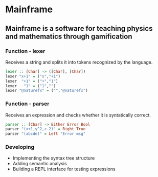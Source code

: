 # Mainframe
## Mainframe is a software for teaching physics and mathematics through gamification

### Function - lexer
Receives a string and splits it into tokens recognized by the language.

```haskell
lexer :: [Char] -> ([Char], [Char])
lexer "x+1" = ("x","+1")
lexer  "+1" = ("+","1")
lexer   "1" = ("1","")
lexer "@naturefx" = ("","@naturefx")
```

### Function - parser
Receives an expression and checks whether it is syntatically correct.

```haskell
parser :: [Char] -> Either Error Bool
parser "(x+1,y^2,z-2)" = Right True
parser "(abcde)" = Left "Error msg"
```

### Developing
- Implementing the syntax tree structure
- Adding semantic analysis
- Building a REPL interface for testing expressions

